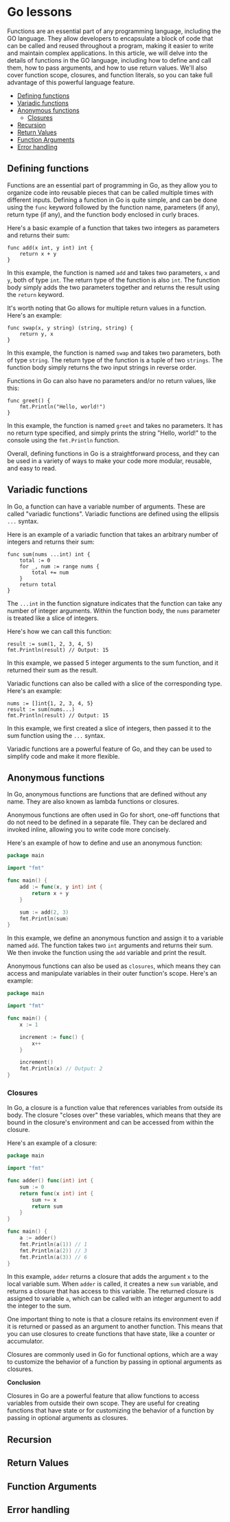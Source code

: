 # Go lessons

Functions are an essential part of any programming language, including the GO language. They allow developers to
encapsulate a block of code that can be called and reused throughout a program, making it easier to write and maintain
complex applications. In this article, we will delve into the details of functions in the GO language, including how to
define and call them, how to pass arguments, and how to use return values. We'll also cover function scope, closures,
and function literals, so you can take full advantage of this powerful language feature.

- [Defining functions](#defining-functions)
- [Variadic functions](#variadic-functions)
- [Anonymous functions](#anonymous-functions)
    - [Closures](#closures)
- [Recursion](#recursion)
- [Return Values](#return-values)
- [Function Arguments](#function-arguments)
- [Error handling](#error-handling)

## Defining functions

Functions are an essential part of programming in Go, as they allow you to organize code into reusable pieces that can
be called multiple times with different inputs. Defining a function in Go is quite simple, and can be done using
the `func` keyword followed by the function name, parameters (if any), return type (if any), and the function body
enclosed in curly braces.

Here's a basic example of a function that takes two integers as parameters and returns their sum:

```
func add(x int, y int) int {
    return x + y
}
```

In this example, the function is named `add` and takes two parameters, `x` and `y`, both of type `int`. The return type
of the function is also `int`. The function body simply adds the two parameters together and returns the result using
the `return` keyword.

It's worth noting that Go allows for multiple return values in a function. Here's an example:

```
func swap(x, y string) (string, string) {
    return y, x
}
```

In this example, the function is named `swap` and takes two parameters, both of type `string`. The return type of the
function is a tuple of two `strings`. The function body simply returns the two input strings in reverse order.

Functions in Go can also have no parameters and/or no return values, like this:

```
func greet() {
    fmt.Println("Hello, world!")
}
```

In this example, the function is named `greet` and takes no parameters. It has no return type specified, and simply
prints the string "Hello, world!" to the console using the `fmt.Println` function.

Overall, defining functions in Go is a straightforward process, and they can be used in a variety of ways to make your
code more modular, reusable, and easy to read.

## Variadic functions

In Go, a function can have a variable number of arguments. These are called "variadic functions". Variadic functions are
defined using the ellipsis `...` syntax.

Here is an example of a variadic function that takes an arbitrary number of integers and returns their sum:

```
func sum(nums ...int) int {
    total := 0
    for _, num := range nums {
        total += num
    }
    return total
}
```

The `...int` in the function signature indicates that the function can take any number of integer arguments. Within the
function body, the `nums` parameter is treated like a slice of integers.

Here's how we can call this function:

```
result := sum(1, 2, 3, 4, 5)
fmt.Println(result) // Output: 15
```

In this example, we passed 5 integer arguments to the sum function, and it returned their sum as the result.

Variadic functions can also be called with a slice of the corresponding type. Here's an example:

```
nums := []int{1, 2, 3, 4, 5}
result := sum(nums...)
fmt.Println(result) // Output: 15
```

In this example, we first created a slice of integers, then passed it to the sum function using the `...` syntax.

Variadic functions are a powerful feature of Go, and they can be used to simplify code and make it more flexible.

## Anonymous functions

In Go, anonymous functions are functions that are defined without any name. They are also known as lambda functions or
closures.

Anonymous functions are often used in Go for short, one-off functions that do not need to be defined in a separate file.
They can be declared and invoked inline, allowing you to write code more concisely.

Here's an example of how to define and use an anonymous function:

```go
package main

import "fmt"

func main() {
	add := func(x, y int) int {
		return x + y
	}

	sum := add(2, 3)
	fmt.Println(sum)
}
```

In this example, we define an anonymous function and assign it to a variable named `add`. The function takes two `int`
arguments and returns their sum. We then invoke the function using the `add` variable and print the result.

Anonymous functions can also be used as `closures`, which means they can access and manipulate variables in their outer
function's scope. Here's an example:

```go
package main

import "fmt"

func main() {
	x := 1

	increment := func() {
		x++
	}

	increment()
	fmt.Println(x) // Output: 2
}
```

### Closures

In Go, a closure is a function value that references variables from outside its body. The closure "closes over" these
variables, which means that they are bound in the closure's environment and can be accessed from within the closure.

Here's an example of a closure:

```go
package main

import "fmt"

func adder() func(int) int {
	sum := 0
	return func(x int) int {
		sum += x
		return sum
	}
}

func main() {
	a := adder()
	fmt.Println(a(1)) // 1
	fmt.Println(a(2)) // 3
	fmt.Println(a(3)) // 6
}
```

In this example, `adder` returns a closure that adds the argument `x` to the local variable sum. When `adder` is called,
it creates a new `sum` variable, and returns a closure that has access to this variable. The returned closure is
assigned to variable `a`, which can be called with an integer argument to add the integer to the sum.

One important thing to note is that a closure retains its environment even if it is returned or passed as an argument to
another function. This means that you can use closures to create functions that have state, like a counter or
accumulator.

Closures are commonly used in Go for functional options, which are a way to customize the behavior of a function by
passing in optional arguments as closures.

**Conclusion**

Closures in Go are a powerful feature that allow functions to access variables from outside their own scope. They are
useful for creating functions that have state or for customizing the behavior of a function by passing in optional
arguments as closures.

## Recursion

## Return Values

## Function Arguments

## Error handling